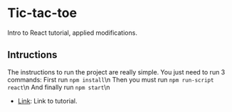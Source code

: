 # Tic-tac-toe

Intro to React tutorial, applied modifications.

## Intructions

The instructions to run the project are really simple. You just need to run 3 commands:
First run ```npm install```\n
Then you must run ```npm run-script react```\n
And finally run ```npm start```\n

 
* [Link](https://reactjs.org/tutorial/tutorial.html): Link to tutorial.
